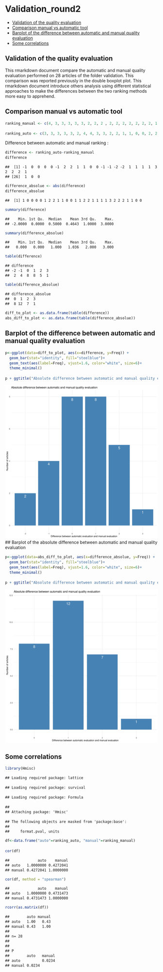 Validation\_round2
================

-   [Validation of the quality
    evaluation](#validation-of-the-quality-evaluation)
-   [Comparison manual vs automatic
    tool](#comparison-manual-vs-automatic-tool)
-   [Barplot of the difference between automatic and manual quality
    evaluation](#barplot-of-the-difference-between-automatic-and-manual-quality-evaluation)
-   [Some correlations](#some-correlations)

## Validation of the quality evaluation

This rmarkdown document compare the automatic and manual quality
evaluation performed on 28 articles of the folder validation. This
comparison was reported previously in the double boxplot plot. This
rmarkdown document introduce others analysis using different statistical
approaches to make the differences between the two ranking methods more
easy to apprehend.

## Comparison manual vs automatic tool

``` r
ranking_manual <- c(4, 3, 3, 3, 3, 3, 2, 2, 2 , 2, 2, 2, 2, 2, 2, 2, 1, 1, 1, 1, 0, 0, 0, 0, 0, 0, 0, 0)

ranking_auto <- c(3, 3, 3, 3, 3, 2, 4, 4, 3, 3, 2, 2, 1, 1, 0, 0, 2, 2, 2, 2, 3, 2, 2, 2, 1, 1, 0, 0)
```

Difference between automatic and manual ranking :

``` r
difference <- ranking_auto-ranking_manual
difference
```

    ##  [1] -1  0  0  0  0 -1  2  2  1  1  0  0 -1 -1 -2 -2  1  1  1  1  3  2  2  2  1
    ## [26]  1  0  0

``` r
difference_absolue <- abs(difference)
difference_absolue
```

    ##  [1] 1 0 0 0 0 1 2 2 1 1 0 0 1 1 2 2 1 1 1 1 3 2 2 2 1 1 0 0

``` r
summary(difference)
```

    ##    Min. 1st Qu.  Median    Mean 3rd Qu.    Max. 
    ## -2.0000  0.0000  0.5000  0.4643  1.0000  3.0000

``` r
summary(difference_absolue)
```

    ##    Min. 1st Qu.  Median    Mean 3rd Qu.    Max. 
    ##   0.000   0.000   1.000   1.036   2.000   3.000

``` r
table(difference)
```

    ## difference
    ## -2 -1  0  1  2  3 
    ##  2  4  8  8  5  1

``` r
table(difference_absolue)
```

    ## difference_absolue
    ##  0  1  2  3 
    ##  8 12  7  1

``` r
diff_to_plot <- as.data.frame(table(difference))
abs_diff_to_plot <- as.data.frame(table(difference_absolue))
```

## Barplot of the difference between automatic and manual quality evaluation

``` r
p<-ggplot(data=diff_to_plot, aes(x=difference, y=Freq)) +
  geom_bar(stat="identity", fill="steelblue")+
  geom_text(aes(label=Freq), vjust=1.6, color="white", size=6)+
  theme_minimal()

p + ggtitle("Absolute difference between automatic and manual quality evaluation") + xlab("Difference between automatic evaluation and manual evaluation") + ylab("Number of articles")
```

![](Validation_other_metric_files/figure-gfm/barplot1-1.jpeg)<!-- -->
\#\# Barplot of the absolute difference between automatic and manual
quality evaluation

``` r
p<-ggplot(data=abs_diff_to_plot, aes(x=difference_absolue, y=Freq)) +
  geom_bar(stat="identity", fill="steelblue")+
  geom_text(aes(label=Freq), vjust=1.6, color="white", size=6)+
  theme_minimal()

p + ggtitle("Absolute difference between automatic and manual quality evaluation") + xlab("Difference between automatic evaluation and manual evaluation") + ylab("Number of articles")
```

![](Validation_other_metric_files/figure-gfm/barplot2-1.jpeg)<!-- -->

## Some correlations

``` r
library(Hmisc)
```

    ## Loading required package: lattice

    ## Loading required package: survival

    ## Loading required package: Formula

    ## 
    ## Attaching package: 'Hmisc'

    ## The following objects are masked from 'package:base':
    ## 
    ##     format.pval, units

``` r
df<-data.frame("auto"=ranking_auto, "manual"=ranking_manual)

cor(df)
```

    ##             auto    manual
    ## auto   1.0000000 0.4272041
    ## manual 0.4272041 1.0000000

``` r
cor(df, method = "spearman")
```

    ##             auto    manual
    ## auto   1.0000000 0.4731473
    ## manual 0.4731473 1.0000000

``` r
rcorr(as.matrix(df))
```

    ##        auto manual
    ## auto   1.00   0.43
    ## manual 0.43   1.00
    ## 
    ## n= 28 
    ## 
    ## 
    ## P
    ##        auto   manual
    ## auto          0.0234
    ## manual 0.0234
